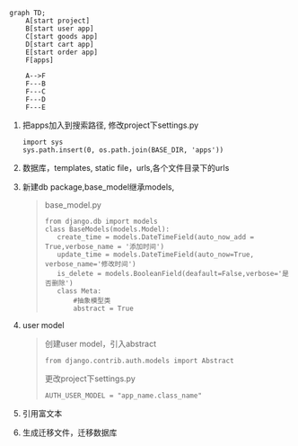 ```mermaid
graph TD;
	A[start project]
	B[start user app]
	C[start goods app]
	D[start cart app]
	E[start order app]
	F[apps]
	
	A-->F
	F---B
	F---C
	F---D
	F---E
```

1. 把apps加入到搜索路径, 修改project下settings.py

   ```
   import sys
   sys.path.insert(0, os.path.join(BASE_DIR, 'apps'))
   ```

2. 数据库，templates, static file，urls,各个文件目录下的urls

3. 新建db package,base_model继承models,

   >base_model.py
   >
   >```
   >from django.db import models
   >class BaseModels(models.Model):
   >	create_time = models.DateTimeField(auto_now_add = True,verbose_name = '添加时间')
   >	update_time = models.DateTimeField(auto_now=True, verbose_name='修改时间')
   >	is_delete = models.BooleanField(deafault=False,verbose='是否删除')
   >	class Meta:
   >		#抽象模型类
   >		abstract = True
   >```

4. user model

   >创建user model，引入abstract
   >
   >```
   >from django.contrib.auth.models import Abstract
   >```
   >
   >更改project下settings.py
   >
   >```
   >AUTH_USER_MODEL = "app_name.class_name"
   >```

5. 引用富文本

6. 生成迁移文件，迁移数据库

